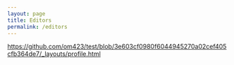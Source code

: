 ```yaml
---
layout: page
title: Editors
permalink: /editors
---
```

https://github.com/om423/test/blob/3e603cf0980f6044945270a02cef405cfb364de7/_layouts/profile.html
